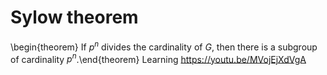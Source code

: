 # Sylow theorem
\begin{theorem}
If $p^n$ divides the cardinality of $G$, then there is a subgroup of cardinality $p^n$.\end{theorem}
Learning
https://youtu.be/MVojEjXdVgA